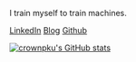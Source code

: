 
<!--
**crownpku/crownpku** is a ✨ _special_ ✨ repository because its `README.md` (this file) appears on your GitHub profile.

Here are some ideas to get you started:

- 🔭 I’m currently working on ...
- 🌱 I’m currently learning ...
- 👯 I’m looking to collaborate on ...
- 🤔 I’m looking for help with ...
- 💬 Ask me about ...
- 📫 How to reach me: ...
- 😄 Pronouns: ...
- ⚡ Fun fact: ...
-->

I train myself to train machines.

[LinkedIn](https://www.linkedin.com/in/crownpku/)
[Blog](http://www.crownpku.com/)
[Github](https://github.com/crownpku)

[![crownpku's GitHub stats](https://github-readme-stats.vercel.app/api?username=crownpku)](https://github.com/anuraghazra/github-readme-stats&&count_private=true&show_icons=true)
